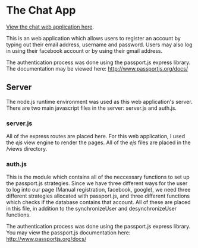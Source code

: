 # The Chat App

[View the chat web application here](https://jonb-chat-app.herokuapp.com/).

This is an web application which allows users to register an account by typing out their email address, username and password. Users may also log in using their facebook account or by using their gmail address.

The authentication process was done using the passport.js express library. The documentation may be viewed here: http://www.passportjs.org/docs/

## Server

The node.js runtime environment was used as this web application's server. There are two main javascript files in the server: server.js and auth.js.

### server.js
All of the express routes are placed here. For this web application, I used the *ejs* view engine to render the pages. All of the *ejs* files are placed in the /views directory.

### auth.js
This is the module which contains all of the neccessary functions to set up the passport.js strategies. Since we have three different ways for the user to log into our page (Manual registration, facebook, google), we need three different strategies allocated with passport.js, and three different functions which checks if the database contains that account. All of these are placed in this file, in addition to the synchronizeUser and desynchronizeUser functions. 


The authentication process was done using the passport.js express library. You may view the passport.js documentation here: http://www.passportjs.org/docs/
